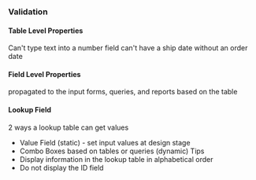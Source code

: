 ### Validation
#### Table Level Properties
Can't type text into a number field
can't have a ship date without an order date
#### Field Level Properties
propagated to the input forms, queries, and reports based on the table
#### Lookup Field
2 ways a lookup table can get values
- Value Field (static) - set input values at design stage
- Combo Boxes based on tables or queries (dynamic)
Tips
- Display information in the lookup table in alphabetical order
- Do not display the ID field
